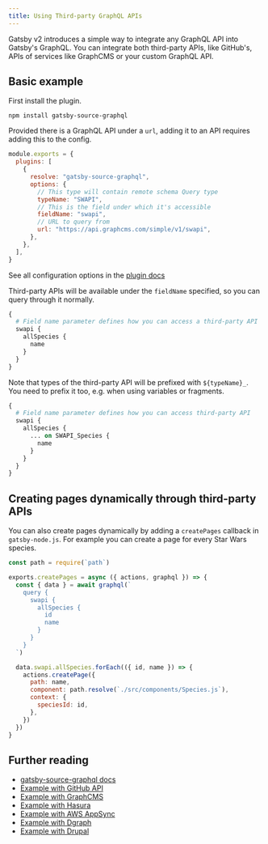 ```yaml
---
title: Using Third-party GraphQL APIs
---
```


Gatsby v2 introduces a simple way to integrate any GraphQL API into Gatsby's GraphQL. You can integrate both third-party APIs, like GitHub's, APIs of services like GraphCMS or your custom GraphQL API.

## Basic example

First install the plugin.

```shell
npm install gatsby-source-graphql
```

Provided there is a GraphQL API under a `url`, adding it to an API requires adding this to the config.

```js:title=gatsby-config.js
module.exports = {
  plugins: [
    {
      resolve: "gatsby-source-graphql",
      options: {
        // This type will contain remote schema Query type
        typeName: "SWAPI",
        // This is the field under which it's accessible
        fieldName: "swapi",
        // URL to query from
        url: "https://api.graphcms.com/simple/v1/swapi",
      },
    },
  ],
}
```

See all configuration options in the [plugin docs](/plugins/gatsby-source-graphql)

Third-party APIs will be available under the `fieldName` specified, so you can query through it normally.

```graphql
{
  # Field name parameter defines how you can access a third-party API
  swapi {
    allSpecies {
      name
    }
  }
}
```

Note that types of the third-party API will be prefixed with `${typeName}_`. You need to prefix it too, e.g. when using variables or fragments.

```graphql
{
  # Field name parameter defines how you can access third-party API
  swapi {
    allSpecies {
      ... on SWAPI_Species {
        name
      }
    }
  }
}
```

## Creating pages dynamically through third-party APIs

You can also create pages dynamically by adding a `createPages` callback in `gatsby-node.js`. For example you can create a page for every Star Wars species.

```js:title=gatsby-node.js
const path = require(`path`)

exports.createPages = async ({ actions, graphql }) => {
  const { data } = await graphql(`
    query {
      swapi {
        allSpecies {
          id
          name
        }
      }
    }
  `)

  data.swapi.allSpecies.forEach(({ id, name }) => {
    actions.createPage({
      path: name,
      component: path.resolve(`./src/components/Species.js`),
      context: {
        speciesId: id,
      },
    })
  })
}
```

## Further reading

- [gatsby-source-graphql docs](/plugins/gatsby-source-graphql)
- [Example with GitHub API](https://github.com/freiksenet/gatsby-github-displayer)
- [Example with GraphCMS](https://github.com/freiksenet/gatsby-graphcms)
- [Example with Hasura](https://github.com/hasura/graphql-engine/tree/master/community/sample-apps/gatsby-postgres-graphql)
- [Example with AWS AppSync](https://github.com/aws-samples/aws-appsync-gatsby-sample)
- [Example with Dgraph](https://github.com/dgraph-io/gatsby-dgraph-graphql)
- [Example with Drupal](https://github.com/smthomas/gatsby-drupal-graphql)
